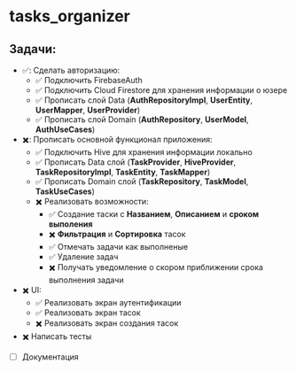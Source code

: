 # tasks_organizer

## Задачи:
  - ✅: Сделать авторизацию:
      - ✅ Подключить FirebaseAuth
      - ✅ Подключить Cloud Firestore для хранения информации о юзере
      - ✅ Прописать слой Data (**AuthRepositoryImpl**, **UserEntity**, **UserMapper**, **UserProvider**)
      - ✅ Прописать слой Domain (**AuthRepository**, **UserModel**, **AuthUseCases**)
  - ✖️: Прописать основной функционал приложения:
      - ✅ Подключить Hive для хранения информации локально
      - ✅ Прописать Data слой (**TaskProvider**, **HiveProvider**, **TaskRepositoryImpl**, **TaskEntity**, **TaskMapper**)
      - ✅ Прописать Domain слой (**TaskRepository**, **TaskModel**, **TaskUseCases**)
      - ✖️ Реализовать возможности:
          - ✅ Создание таски с **Названием**, **Описанием** и **сроком выполения**
          - ✖️ **Фильтрация** и **Сортировка** тасок
          - ✅ Отмечать задачи как выполненые
          - ✅ Удаление задач
          - ✖️ Получать уведомление о скором приближении срока выполнения задачи
  - ✖️ UI:
      - ✅ Реализовать экран аутентификации
      - ✅ Реализовать экран тасок
      - ✖️ Реализовать экран создания тасок
  - ✖️ Написать тесты
  - [ ] Документация
